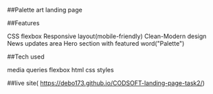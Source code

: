 ##Palette art landing page

 ##Features

 CSS flexbox
 Responsive layout(mobile-friendly)
 Clean-Modern design
 News updates area
 Hero section with featured word("Palette")

##Tech used

media queries
flexbox
html
css styles


##live site( <a href= "https://debo173.github.io/CODSOFT-landing-page-task2/"> https://debo173.github.io/CODSOFT-landing-page-task2/</a>)



